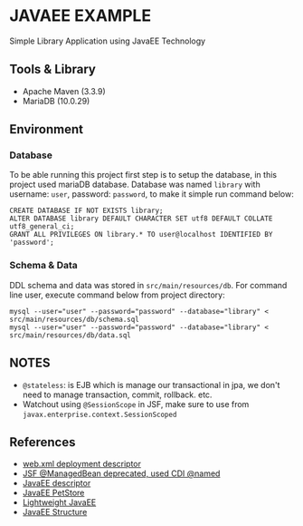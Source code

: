 # JAVAEE EXAMPLE
Simple Library Application using JavaEE Technology

## Tools & Library

* Apache Maven (3.3.9)
* MariaDB (10.0.29)

## Environment

### Database

To be able running this project first step is to setup the database, in this project used mariaDB database.
Database was named `library` with username: `user`, password: `password`, to make it simple run command below:

```
CREATE DATABASE IF NOT EXISTS library;
ALTER DATABASE library DEFAULT CHARACTER SET utf8 DEFAULT COLLATE utf8_general_ci;
GRANT ALL PRIVILEGES ON library.* TO user@localhost IDENTIFIED BY 'password';
```

### Schema & Data
DDL schema and data was stored in `src/main/resources/db`. For command line user, execute command below from project directory:

```
mysql --user="user" --password="password" --database="library" < src/main/resources/db/schema.sql
mysql --user="user" --password="password" --database="library" < src/main/resources/db/data.sql
```

## NOTES

* `@stateless`: is EJB which is manage our transactional in jpa, we don't need to manage transaction, commit, rollback. etc.
* Watchout using `@SessionScope` in JSF, make sure to use from `javax.enterprise.context.SessionScoped`


## References

* [web.xml deployment descriptor](https://www.mkyong.com/web-development/the-web-xml-deployment-descriptor-examples/)
* [JSF @ManagedBean deprecated, used CDI @named](http://stackoverflow.com/questions/4347374/backing-beans-managedbean-or-cdi-beans-named)
* [JavaEE descriptor](https://antoniogoncalves.org/2013/06/04/java-ee-7-deployment-descriptors/)
* [JavaEE PetStore](https://github.com/agoncal/agoncal-application-petstore-ee6)
* [Lightweight JavaEE](https://www.youtube.com/watch?v=p4uSu_NvwCE&list=PLxU9yM-_yPs9j21E_xHMzaR4EGcCiKssC&index=7)
* [JavaEE Structure](https://www.youtube.com/watch?v=grJC6RFiB58)
